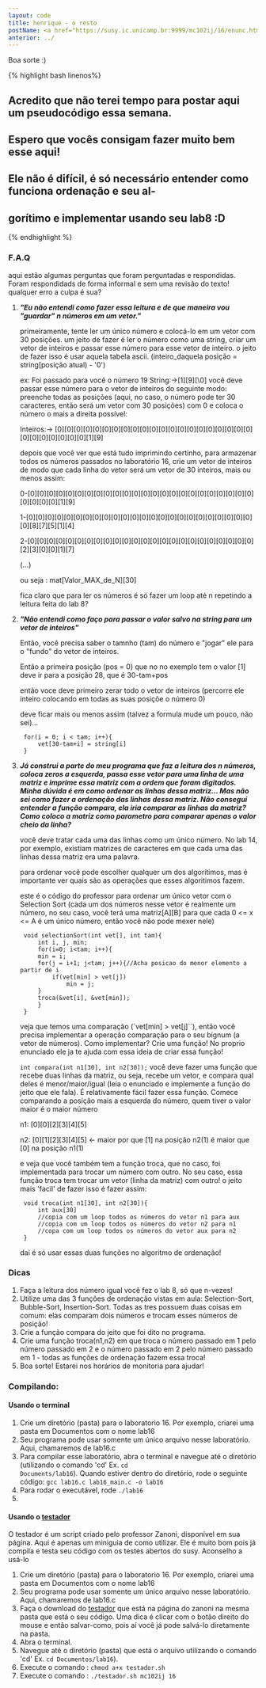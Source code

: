 ```yaml
---
layout: code
title: henrique - o resto
postName: <a href="https://susy.ic.unicamp.br:9999/mc102ij/16/enunc.html">Laboratório 16 - Ordenação de números grandes</a>
anterior: ../
---
```


Boa sorte :)

{% highlight bash linenos%}

## Acredito que não terei tempo para postar aqui um pseudocódigo essa semana.
## Espero que vocês consigam fazer muito bem esse aqui!
## Ele não é difícil, é só necessário entender como funciona ordenação e seu al-
## gorítimo e implementar usando seu lab8 :D

{% endhighlight %}

### F.A.Q
aqui estão algumas perguntas que foram perguntadas e respondidas. Foram respondidads de forma informal e sem uma revisão do texto! qualquer erro a culpa é sua?

1. *__"Eu não entendi como fazer essa leitura e de que maneira vou "guardar" n números em um vetor."__*

    primeiramente, tente ler um único número e colocá-lo em um vetor com 30 posições. um jeito de fazer é ler o número como uma string, criar um vetor de inteiros e passar esse número para esse vetor de inteiro. o jeito de fazer isso é usar aquela tabela ascii. (inteiro_daquela posição = string[posição atual) - '0')

    ex: Foi passado para você o número 19
    String:->[1][9][\0]
    você deve passar esse número para o vetor de inteiros do seguinte modo: preenche todas as posições (aqui, no caso, o número pode ter 30 caracteres, então será um vetor com 30 posições) com 0 e coloca o número o mais a direita possível:

    Inteiros:-> [0][0][0][0][0][0][0][0][0][0][0][0][0][0][0][0][0][0][0][0][0][0][0][0][0][0][0][0][1][9]

    depois que você ver que está tudo imprimindo certinho, para armazenar todos os números passados no laboratório 16, crie um vetor de inteiros de modo que cada linha do vetor será um vetor de 30 inteiros, mais ou menos assim:

    0-[0][0][0][0][0][0][0][0][0][0][0][0][0][0][0][0][0][0][0][0][0][0][0][0][0][0][0][0][1][9]

    1-[0][0][0][0][0][0][0][0][0][0][0][0][0][0][0][0][0][0][0][0][0][0][0][0][0][8][7][5][1][4]

    2-[0][0][0][0][0][0][0][0][0][0][0][0][0][0][0][0][0][0][0][0][0][0][0][0][2][3][0][0][1][7]

    (...)

    ou seja : mat[Valor_MAX_de_N][30]

    fica claro que para ler os números é só fazer um loop até n repetindo a leitura feita do lab 8?



2. *__"Não entendi como faço para passar o valor salvo na string para um vetor de inteiros"__*

    Então, você precisa saber o tamnho (tam) do número e "jogar" ele para o "fundo" do vetor de inteiros.

    Então a primeira posição (pos = 0) que no no exemplo tem o valor [1] deve ir para a posição 28, que é 30-tam+pos

    então voce deve primeiro zerar todo o vetor de inteiros (percorre ele inteiro colocando em todas as suas posiçõe o número 0)

    deve ficar mais ou menos assim (talvez a formula mude um pouco, não sei)...

        for(i = 0; i < tam; i++){
            vet[30-tam+i] = string[i]
        }

3. *__Já construi a parte do meu programa que faz a leitura dos n números, coloca zeros a esquerda, passa esse vetor para uma linha de uma matriz e imprime essa matriz com a ordem que foram digitados. Minha dúvida é em como ordenar as linhas dessa matriz... Mas não sei como fazer a ordenação das linhas dessa matriz. Não consegui entender a função compara, ela iria comparar as linhas da matriz? Como coloco a matriz como parametro para comparar apenas o valor cheio da linha?__*

    você deve tratar cada uma das linhas como um único número. No lab 14, por exemplo, existiam matrizes de caracteres em que cada uma das linhas dessa matriz era uma palavra.

    para ordenar você pode escolher qualquer um dos algorítimos, mas é importante ver quais são as operações que esses algoritimos fazem.

    este é o código do professor para ordenar um único vetor com o Selection Sort (cada um dos números nesse vetor é realmente um número, no seu caso, você terá uma matriz[A][B] para que cada 0 <= x <= A é um único número, então você não pode mexer nele)

        void selectionSort(int vet[], int tam){
            int i, j, min;
            for(i=0; i<tam; i++){
            min = i;
            for(j = i+1; j<tam; j++){//Acha posicao do menor elemento a partir de i
                if(vet[min] > vet[j])
                    min = j;
            }
            troca(&vet[i], &vet[min]);
            }
        }

    veja que temos uma comparação (`vet[min] > vet[j]``), então você precisa implementar a operação comparação para o seu bignum (a vetor de números). Como implementar? Crie uma função! No proprio enunciado ele ja te ajuda com essa ideia de criar essa função!

    `int compara(int n1[30], int n2[30]);`
    você deve fazer uma função que recebe duas linhas da matriz, ou seja, recebe um vetor, e compara qual deles é menor/maior/igual (leia o enunciado e implemente a função do jeito que ele fala). É relativamente fácil fazer essa função. Comece comparando a posição mais a esquerda do número, quem tiver o valor maior é o maior número

    n1: [0][0][2][3][4][5]

    n2: [0][1][2][3][4][5] <- maior por que [1] na posição n2(1) é maior que [0] na posição n1(1)

    e veja que você também tem a função troca, que no caso, foi implementada para trocar um número com outro. No seu caso, essa função troca tem trocar um vetor (linha da matriz) com outro!
    o jeito mais 'facil' de fazer isso é fazer assim:

        void troca(int n1[30], int n2[30]){
            int aux[30]
            //copia com um loop todos os números do vetor n1 para aux
            //copia com um loop todos os números do vetor n2 para n1
            //copa com um loop todos os números do vetor aux para n2
        }

    dai é só usar essas duas funções no algoritmo de ordenação!


### Dicas
1. Faça a leitura dos número igual você fez o lab 8, só que n-vezes!
2. Utilize uma das 3 funções de ordenação vistas em aula: Selection-Sort, Bubble-Sort, Insertion-Sort. Todas as tres possuem duas coisas em comum: elas comparam dois números e trocam esses números de posição!
3. Crie a função compara do jeito que foi dito no programa.
4. Crie uma função troca(n1,n2) em que troca o número passado em 1 pelo número passado em 2 e o número passado em 2 pelo número passado em 1 - todas as funções de ordenação fazem essa troca!
5. Boa sorte! Estarei nos horários de monitoria para ajudar!

### Compilando:
#### Usando o terminal
 1. Crie um diretório (pasta) para o laboratorio 16. Por exemplo, criarei uma  pasta em Documentos com o nome lab16
 2. Seu programa pode usar somente um único arquivo nesse laboratório. Aqui,  chamaremos de lab16.c
 3. Para compilar esse laboratório, abra o terminal e navegue até o diretório  (utilizando o comando 'cd' Ex. <code>cd Documents/lab16</code>). Quando estiver  dentro do diretório, rode o seguinte código:
 <code>gcc lab16.c lab16_main.c -o lab16</code>
 4. Para rodar o executável, rode <code>./lab16</code>
 5.

#### Usando o [testador](http://www.ic.unicamp.br/~zanoni/mc102/2016-1s/testador/)
O testador é um script criado pelo professor Zanoni, disponível em sua página. Aqui é apenas um miniguia de como utilizar.
Ele é muito bom pois já compila e testa seu código com os testes abertos do susy. Aconselho a usá-lo

 1. Crie um diretório (pasta) para o laboratorio 16. Por exemplo, criarei uma pasta em Documentos com o nome lab16
 2. Seu programa pode usar somente um único arquivo nesse laboratório. Aqui, chamaremos de lab16.c
 3. Faça o download do [testador](http://www.ic.unicamp.br/~zanoni/mc102/2016-1s/testador/testador.sh) que está na página do zanoni na mesma pasta que está o seu código. Uma dica é clicar com o botão direito do mouse e então salvar-como, pois aí você já pode salvá-lo diretamente na pasta.
 4. Abra o terminal.
 5. Navegue até o diretório (pasta) que está o arquivo utilizando o comando 'cd' Ex. `cd Documentos/lab16`).
 6. Execute o comando : `chmod a+x testador.sh`
 7. Execute o comando : `./testador.sh mc102ij 16`
